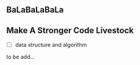 ## BaLaBaLaBaLa



## Make A Stronger Code Livestock
- [ ] data structure and algorithm


to be add...

[comment]:
sss

